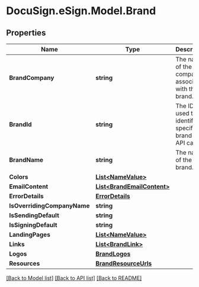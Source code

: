 # DocuSign.eSign.Model.Brand
## Properties

Name | Type | Description | Notes
------------ | ------------- | ------------- | -------------
**BrandCompany** | **string** | The name of the company associated with this brand. | [optional] 
**BrandId** | **string** | The ID used to identify a specific brand in API calls. | [optional] 
**BrandName** | **string** | The name of the brand. | [optional] 
**Colors** | [**List&lt;NameValue&gt;**](NameValue.md) |  | [optional] 
**EmailContent** | [**List&lt;BrandEmailContent&gt;**](BrandEmailContent.md) |  | [optional] 
**ErrorDetails** | [**ErrorDetails**](ErrorDetails.md) |  | [optional] 
**IsOverridingCompanyName** | **string** |  | [optional] 
**IsSendingDefault** | **string** |  | [optional] 
**IsSigningDefault** | **string** |  | [optional] 
**LandingPages** | [**List&lt;NameValue&gt;**](NameValue.md) |  | [optional] 
**Links** | [**List&lt;BrandLink&gt;**](BrandLink.md) |  | [optional] 
**Logos** | [**BrandLogos**](BrandLogos.md) |  | [optional] 
**Resources** | [**BrandResourceUrls**](BrandResourceUrls.md) |  | [optional] 

[[Back to Model list]](../README.md#documentation-for-models) [[Back to API list]](../README.md#documentation-for-api-endpoints) [[Back to README]](../README.md)

